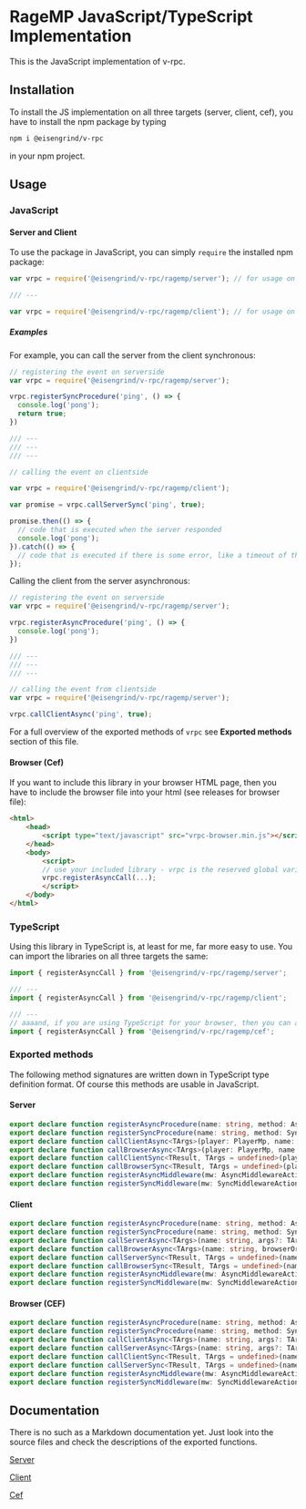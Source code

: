 
# RageMP JavaScript/TypeScript Implementation

This is the JavaScript implementation of v-rpc.

## Installation

To install the JS implementation on all three targets (server, client, cef), you have to install the npm package by typing

```sh
npm i @eisengrind/v-rpc
```

in your npm project.

## Usage

### JavaScript

#### Server and Client

To use the package in JavaScript, you can simply `require` the installed npm package:

```js
var vrpc = require('@eisengrind/v-rpc/ragemp/server'); // for usage on the server

/// ---

var vrpc = require('@eisengrind/v-rpc/ragemp/client'); // for usage on the client
```
##### Examples

For example, you can call the server from the client synchronous:

```js
// registering the event on serverside
var vrpc = require('@eisengrind/v-rpc/ragemp/server');

vrpc.registerSyncProcedure('ping', () => {
  console.log('pong');
  return true;
})

/// ---
/// ---
/// ---

// calling the event on clientside

var vrpc = require('@eisengrind/v-rpc/ragemp/client');

var promise = vrpc.callServerSync('ping', true);

promise.then(() => {
  // code that is executed when the server responded
  console.log('pong');
}).catch(() => {
  // code that is executed if there is some error, like a timeout of the request
});
```

Calling the client from the server asynchronous:

```js
// registering the event on serverside
var vrpc = require('@eisengrind/v-rpc/ragemp/server');

vrpc.registerAsyncProcedure('ping', () => {
  console.log('pong');
})

/// ---
/// ---
/// ---

// calling the event from clientside
var vrpc = require('@eisengrind/v-rpc/ragemp/server');

vrpc.callClientAsync('ping', true);
```

For a full overview of the exported methods of `vrpc` see **Exported methods** section of this file.

#### Browser (Cef)

If you want to include this library in your browser HTML page, then you have to include the browser file into your html (see releases for browser file):

```html
<html>
    <head>
        <script type="text/javascript" src="vrpc-browser.min.js"></script>
    </head>
    <body>
        <script>
        // use your included library - vrpc is the reserved global variable name to call methods
        vrpc.registerAsyncCall(...);
        </script>
    </body>
</html>
```

### TypeScript

Using this library in TypeScript is, at least for me, far more easy to use.
You can import the libraries on all three targets the same:

```ts
import { registerAsyncCall } from '@eisengrind/v-rpc/ragemp/server';

/// ---
import { registerAsyncCall } from '@eisengrind/v-rpc/ragemp/client';

/// ---
// aaaand, if you are using TypeScript for your browser, then you can also include this library with the same scheme
import { registerAsyncCall } from '@eisengrind/v-rpc/ragemp/cef';
```

### Exported methods

The following method signatures are written down in TypeScript type definition format. Of course this methods are usable in JavaScript.

#### Server

```ts
export declare function registerAsyncProcedure(name: string, method: AsyncServerAction): void;
export declare function registerSyncProcedure(name: string, method: SyncServerAction): void;
export declare function callClientAsync<TArgs>(player: PlayerMp, name: string, args?: TArgs): void;
export declare function callBrowserAsync<TArgs>(player: PlayerMp, name: string, browserId: number, args?: TArgs): void;
export declare function callClientSync<TResult, TArgs = undefined>(player: PlayerMp, name: string, args?: TArgs, timeout?: number): Promise<TResult>;
export declare function callBrowserSync<TResult, TArgs = undefined>(player: PlayerMp, name: string, browserId: number, args?: TArgs, timeout?: number): Promise<TResult>;
export declare function registerAsyncMiddleware(mw: AsyncMiddlewareAction): void;
export declare function registerSyncMiddleware(mw: SyncMiddlewareAction): void;
```

#### Client

```ts
export declare function registerAsyncProcedure(name: string, method: AsyncAction): void;
export declare function registerSyncProcedure(name: string, method: SyncAction): void;
export declare function callServerAsync<TArgs>(name: string, args?: TArgs): void;
export declare function callBrowserAsync<TArgs>(name: string, browserOrId: number | BrowserMp, args?: TArgs): void;
export declare function callServerSync<TResult, TArgs = undefined>(name: string, args?: TArgs, timeout?: number): Promise<TResult>;
export declare function callBrowserSync<TResult, TArgs = undefined>(name: string, browserOrId: number | BrowserMp, args: TArgs, timeout?: number): Promise<TResult>;
export declare function registerAsyncMiddleware(mw: AsyncMiddlewareAction): void;
export declare function registerSyncMiddleware(mw: SyncMiddlewareAction): void;
```

#### Browser (CEF)

```ts
export declare function registerAsyncProcedure(name: string, method: AsyncAction): void;
export declare function registerSyncProcedure(name: string, method: SyncAction): void;
export declare function callClientAsync<TArgs>(name: string, args?: TArgs): void;
export declare function callServerAsync<TArgs>(name: string, args?: TArgs): void;
export declare function callClientSync<TResult, TArgs = undefined>(name: string, args?: TArgs, timeout?: number): Promise<TResult>;
export declare function callServerSync<TResult, TArgs = undefined>(name: string, args?: TArgs, timeout?: number): Promise<TResult>;
export declare function registerAsyncMiddleware(mw: AsyncMiddlewareAction): void;
export declare function registerSyncMiddleware(mw: SyncMiddlewareAction): void;
```

## Documentation

There is no such as a Markdown documentation yet. Just look into the source files and check the descriptions of the exported functions.

[Server](https://github.com/eisengrind/v-rpc/blob/master/src/js/ragemp/server/index.ts)

[Client](https://github.com/eisengrind/v-rpc/blob/master/src/js/ragemp/client/index.ts)

[Cef](https://github.com/eisengrind/v-rpc/blob/master/src/js/ragemp/cef/index.ts)
